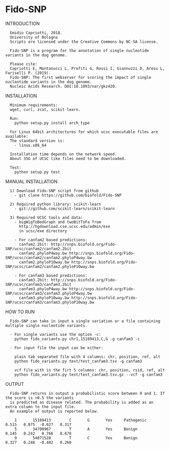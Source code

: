 # Fido-SNP


INTRODUCTION
      
      Emidio Capriotti, 2018.
      University of Bologna
      Scripts are licensed under the Creative Commons by NC-SA license.

      Fido-SNP is a program for the annotation of single nucleotide variants in the dog genome.

      Please cite:
      Capriotti E, Montanucci L, Profiti G, Rossi I, Giannuzzi D, Aresu L, Fariselli P. (2019).
      Fido-SNP: The first webserver for scoring the impact of single nucleotide variants in the dog genome.
      Nucleic Acids Research. DOI:10.1093/nar/gkz420.


INSTALLATION

      Minimum requirements:
      wget, curl, zcat, scikit-learn.

      Run:
        python setup.py install arch_type

      For Linux 64bit architectures for which ucsc executable files are available:
      The standard version is:
        - linux.x86_64

      Installation time depends on the network speed.
      About 35G of UCSC like files need to be downloaded.

      Test:
        python setup.py test	



MANUAL INSTALLATION

      1) Download Fido-SNP script from github
        - git clone https://github.com/biofold/Fido-SNP

      2) Required python library: scikit-learn
        - git://github.com/scikit-learn/scikit-learn

      3) Required UCSC tools and data:
        - bigWigToBedGraph and twoBitToFa from
          http://hgdownload.cse.ucsc.edu/admin/exe
          in ucsc/exe directory

        - For canfam2 based predictions:
          canfam2.2bit: http://snps.biofold.org/Fido-SNP/ucsc/canfam2/canfam2.2bit
          canfam2.phyloP4way.bw http://snps.biofold.org/Fido-SNP/ucsc/canfam2/canfam2.phyloP4way.bw
          canfam2.phyloP10way.bw http://snps.biofold.org/Fido-SNP/ucsc/canfam2/canfam2.phyloP10way.bw

        - For canfam3 based predictions:
          canfam3.2bit: http://snps.biofold.org/Fido-SNP/ucsc/canfam3/canfam3.2bit
          canfam3.phyloP4way.bw http://snps.biofold.org/Fido-SNP/ucsc/canfam3/canfam3.phyloP4way.bw
          canfam3.phyloP10way.bw http://snps.biofold.org/Fido-SNP/ucsc/canfam3/canfam3.phyloP10way.bw


HOW TO RUN
		
      Fido-SNP can take in input a single variation or a file containing multiple single nucleotide variants.

      - For single variants use the option -c:
        python fido_variants.py chr1,15189413,C,G -g canfam3 -c

      - For input file the input can be either: 
	
        plain tab separated file with 4 columns: chr, position, ref, alt
        python fido_variants.py test/test_canfam3.tsv -g canfam3
       
        vcf file with in the firt 5 columns: chr, position, rsid, ref, alt  
        python fido_variants.py test/test_canfam3.tsv.gz --vcf -g canfam3


OUTPUT

      Fido-SNP returns in output a probabilistic score between 0 and 1. If the score is >0.5 the variants
      is predicted as disease related. The probability is added as an extra column to the input file. 
      An example of output is reported below.

        1       15189413        C       G       Yes     Pathogenic    0.515   0.075  -0.027   0.317
        5       34700967        T       A       Yes     Benign        0.145   0.242   0.766   0.678
        9       54071528        T       C       Yes     Benign        0.327   0.246  -0.402   0.260

